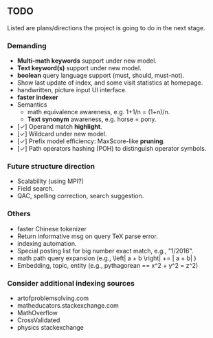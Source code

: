 ## TODO
Listed are plans/directions the project is going to do
in the next stage.

### Demanding
* **Multi-math keywords** support under new model.
* **Text keyword(s)** support under new model.
* **boolean** query language support (must, should, must-not).
* Show last update of index, and some visit statistics at homepage.
* handwritten, picture input UI interface.
* **faster indexer**
* Semantics
  * math equivalence awareness, e.g. 1+1/n = (1+n)/n.
  * **Text synonym** awareness, e.g. horse = pony.
* [✓] Operand match **highlight**.
* [✓] Wildcard under new model.
* [✓] Prefix model efficiency: MaxScore-like **pruning**.
* [✓] Path operators hashing (POH) to distinguish operator symbols.

### Future structure direction
* Scalability (using MPI?)
* Field search.
* QAC, spelling correction, search suggestion.

### Others
* faster Chinese tokenizer
* Return informative msg on query TeX parse error.
* indexing automation.
* Special posting list for big number exact match, e.g., "1/2016".
* math path query expansion (e.g., \left| a + b \right| += | a + b| )
* Embedding, topic, entity (e.g., pythagorean == x^2 + y^2 = z^2)

### Consider additional indexing sources
* artofproblemsolving.com
* matheducators.stackexchange.com
* MathOverflow
* CrossValidated
* physics stackexchange
